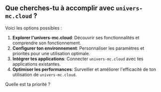 ##  Que cherches-tu à accomplir avec  `univers-mc.cloud` ? 

Voici les options possibles :

1. **Explorer l'univers-mc.cloud**: Découvrir ses fonctionnalités et comprendre son fonctionnement. 
2. **Configurer ton environnement**: Personnaliser les paramètres et priorités pour une utilisation optimale.
3. **Intégrer tes applications**:  Connecter `univers-mc.cloud` avec tes applications existantes.
4. **Optimiser les performances**: Surveiller et améliorer l'efficacité de ton utilisation de `univers-mc.cloud`.


Quelle est ta priorité ?  

